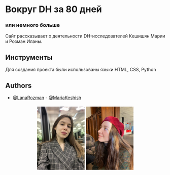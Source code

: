 # Вокруг DH за 80 дней

### или немного больше 

Сайт рассказывает о деятельности DH-исследователей Кешишян Марии и Розман Иланы.

## Инструменты
Для создания проекта были использованы языки HTML, CSS, Python


## Authors

- [@LanaRozman](https://github.com/LanaRozman)                                  - [@MariaKeshish](https://github.com/MariaKeshish)

<h5 align="center"> <img src="static/images/lana.jpg" height="200"/>             <img src="static/images/mary.jpeg" height="200"/> 


